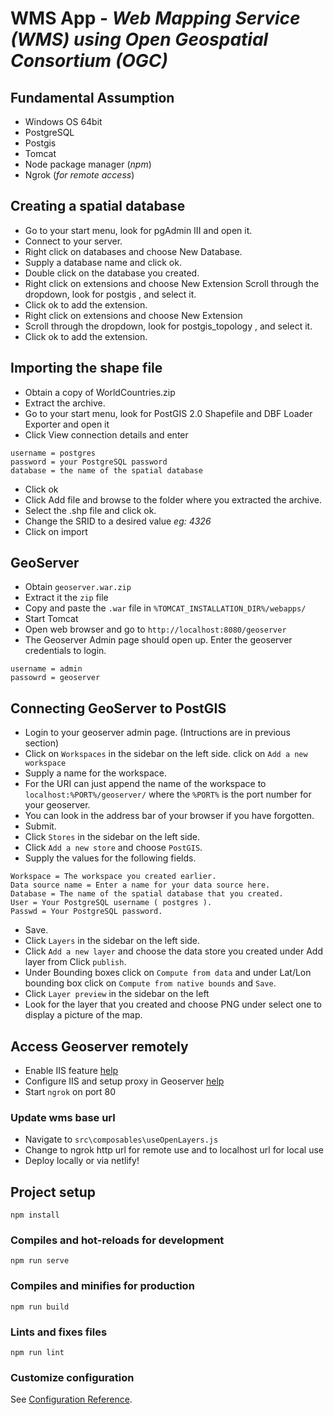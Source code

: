 # WMS App - _Web Mapping Service (WMS) using Open Geospatial Consortium (OGC)_

## Fundamental Assumption

- Windows OS 64bit
- PostgreSQL
- Postgis
- Tomcat
- Node package manager (_npm_)
- Ngrok (_for remote access_)

## Creating a spatial database

- Go to your start menu, look for pgAdmin III and open it.
- Connect to your server.
- Right click on databases and choose New Database.
- Supply a database name and click ok.
- Double click on the database you created.
- Right click on extensions and choose New Extension Scroll through the dropdown, look for postgis , and select it.
- Click ok to add the extension.
- Right click on extensions and choose New Extension
- Scroll through the dropdown, look for postgis_topology , and select it.
- Click ok to add the extension.

## Importing the shape file

- Obtain a copy of WorldCountries.zip
- Extract the archive.
- Go to your start menu, look for PostGIS 2.0 Shapefile and DBF Loader Exporter and open it
- Click View connection details and enter

```
username = postgres
password = your PostgreSQL password
database = the name of the spatial database
```

- Click ok
- Click Add file and browse to the folder where you extracted the archive.
- Select the .shp file and click ok.
- Change the SRID to a desired value _eg: 4326_
- Click on import

## GeoServer

- Obtain `geoserver.war.zip`
- Extract it the `zip` file
- Copy and paste the `.war` file in `%TOMCAT_INSTALLATION_DIR%/webapps/`
- Start Tomcat
- Open web browser and go to `http://localhost:8080/geoserver`
- The Geoserver Admin page should open up. Enter the geoserver credentials to login.

```
username = admin
passowrd = geoserver
```

## Connecting GeoServer to PostGIS

- Login to your geoserver admin page. (Intructions are in previous section)
- Click on `Workspaces` in the sidebar on the left side.
  click on `Add a new workspace`
- Supply a name for the workspace.
- For the URI can just append the name of the workspace to
  `localhost:%PORT%/geoserver/` where the `%PORT%` is the port number for your geoserver.
- You can look in the address bar of your browser if you have forgotten.
- Submit.
- Click `Stores` in the sidebar on the left side.
- Click `Add a new store` and choose `PostGIS`.
- Supply the values for the following fields.

```
Workspace = The workspace you created earlier.
Data source name = Enter a name for your data source here.
Database = The name of the spatial database that you created.
User = Your PostgreSQL username ( postgres ).
Passwd = Your PostgreSQL password.
```

- Save.
- Click `Layers` in the sidebar on the left side.
- Click `Add a new layer` and choose the data store you created under Add layer from Click `publish`.
- Under Bounding boxes click on `Compute from data` and under Lat/Lon bounding box click on `Compute from native bounds` and `Save`.
- Click `Layer preview` in the sidebar on the left
- Look for the layer that you created and choose PNG under select one to display a picture of the map.

## Access Geoserver remotely

- Enable IIS feature [help](https://www.how2shout.com/how-to/how-to-install-iis-web-server-on-windows-10-step-by-step.html#:~:text=Windows%2010%20IIS%20Install%201%20Enable%20Internet%20Information,of%20how%20to%20host%20an%20HTML...%20See%20More)
- Configure IIS and setup proxy in Geoserver [help](https://medium.com/random-gis-talks/access-geoserver-remotely-using-iis-b8cfb7742b9d)
- Start `ngrok` on port 80

### Update wms base url

- Navigate to `src\composables\useOpenLayers.js`
- Change to ngrok http url for remote use and to localhost url for local use
- Deploy locally or via netlify!

## Project setup

```
npm install
```

### Compiles and hot-reloads for development

```
npm run serve
```

### Compiles and minifies for production

```
npm run build
```

### Lints and fixes files

```
npm run lint
```

### Customize configuration

See [Configuration Reference](https://cli.vuejs.org/config/).
